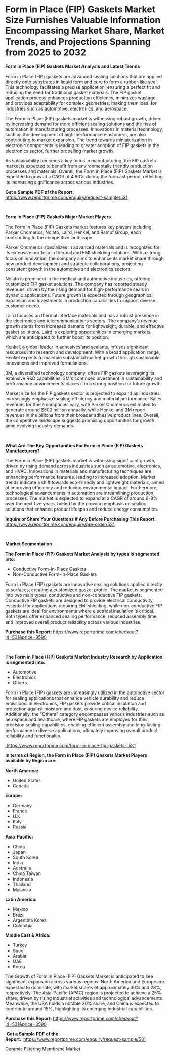 <p><h1>Form in Place (FIP) Gaskets Market Size Furnishes Valuable Information Encompassing Market Share, Market Trends, and Projections Spanning from 2025 to 2032</h1></p><p><strong>Form in Place (FIP) Gaskets Market Analysis and Latest Trends</strong></p>
<p><p>Form in Place (FIP) gaskets are advanced sealing solutions that are applied directly onto substrates in liquid form and cure to form a rubber-like seal. This technology facilitates a precise application, ensuring a perfect fit and reducing the need for traditional gasket materials. The FIP gasket application process enhances production efficiency, minimizes wastage, and provides adaptability for complex geometries, making them ideal for industries such as automotive, electronics, and aerospace.</p><p>The Form in Place (FIP) gaskets market is witnessing robust growth, driven by increasing demand for more efficient sealing solutions and the rise of automation in manufacturing processes. Innovations in material technology, such as the development of high-performance elastomers, are also contributing to market expansion. The trend towards miniaturization in electronic components is leading to greater adoption of FIP gaskets in the electronics sector, further propelling market growth.</p><p>As sustainability becomes a key focus in manufacturing, the FIP gaskets market is expected to benefit from environmentally friendly production processes and materials. Overall, the Form in Place (FIP) Gaskets Market is expected to grow at a CAGR of 4.80% during the forecast period, reflecting its increasing significance across various industries.</p></p>
<p><strong>Get a Sample PDF of the Report:&nbsp;</strong> <a href="https://www.reportprime.com/enquiry/request-sample/531?utm_campaign=3364&utm_medium=2&utm_source=Github&utm_content=ia&utm_term=18032025&utm_id=form-in-place-fip-gaskets">https://www.reportprime.com/enquiry/request-sample/531</a></p>
<p>&nbsp;</p>
<p><strong>Form in Place (FIP) Gaskets Major Market Players</strong></p>
<p><p>The Form in Place (FIP) Gaskets market features key players including Parker Chomerics, Nolato, Laird, Henkel, and Rampf Group, each contributing to the competitive landscape.</p><p>Parker Chomerics specializes in advanced materials and is recognized for its extensive portfolio in thermal and EMI shielding solutions. With a strong focus on innovation, the company aims to enhance its market share through new product development and strategic collaborations, projecting consistent growth in the automotive and electronics sectors.</p><p>Nolato is prominent in the medical and automotive industries, offering customized FIP gasket solutions. The company has reported steady revenues, driven by the rising demand for high-performance seals in dynamic applications. Future growth is expected through geographical expansion and investments in production capabilities to support diverse customer needs.</p><p>Laird focuses on thermal interface materials and has a robust presence in the electronics and telecommunications sectors. The company’s revenue growth stems from increased demand for lightweight, durable, and effective gasket solutions. Laird is exploring opportunities in emerging markets, which are anticipated to further boost its position.</p><p>Henkel, a global leader in adhesives and sealants, infuses significant resources into research and development. With a broad application range, Henkel expects to maintain substantial market growth through sustainable innovations and improved formulations.</p><p>3M, a diversified technology company, offers FIP gaskets leveraging its extensive R&D capabilities. 3M's continued investment in sustainability and performance advancements places it in a strong position for future growth.</p><p>Market size for the FIP gaskets sector is projected to expand as industries increasingly emphasize sealing efficiency and material performance. Sales revenues for these companies vary, with Parker Chomerics estimated to generate around $500 million annually, while Henkel and 3M report revenues in the billions from their broader adhesive product lines. Overall, the competitive landscape suggests promising opportunities for growth amid evolving industry demands.</p></p>
<p>&nbsp;</p>
<p><strong>What Are The Key Opportunities For Form in Place (FIP) Gaskets Manufacturers?</strong></p>
<p><p>The Form in Place (FIP) gaskets market is witnessing significant growth, driven by rising demand across industries such as automotive, electronics, and HVAC. Innovations in materials and manufacturing techniques are enhancing performance features, leading to increased adoption. Market trends indicate a shift towards eco-friendly and lightweight materials, aimed at improving efficiency and reducing environmental impact. Furthermore, technological advancements in automation are streamlining production processes. The market is expected to expand at a CAGR of around 6-8% over the next five years, fueled by the growing emphasis on sealing solutions that enhance product lifespan and reduce energy consumption.</p></p>
<p><strong>Inquire or Share Your Questions If Any Before Purchasing This Report:</strong> <a href="https://www.reportprime.com/enquiry/pre-order/531?utm_campaign=3364&utm_medium=2&utm_source=Github&utm_content=ia&utm_term=18032025&utm_id=form-in-place-fip-gaskets">https://www.reportprime.com/enquiry/pre-order/531</a></p>
<p>&nbsp;</p>
<p><strong>Market Segmentation</strong></p>
<p><strong>The Form in Place (FIP) Gaskets Market Analysis by types is segmented into:</strong></p>
<p><ul><li>Conductive Form-In-Place Gaskets</li><li>Non-Conductive Form-In-Place Gaskets</li></ul></p>
<p><p>Form in Place (FIP) gaskets are innovative sealing solutions applied directly to surfaces, creating a customized gasket profile. The market is segmented into two main types: conductive and non-conductive FIP gaskets. Conductive FIP gaskets are designed to provide electrical conductivity, essential for applications requiring EMI shielding, while non-conductive FIP gaskets are ideal for environments where electrical insulation is critical. Both types offer enhanced sealing performance, reduced assembly time, and improved overall product reliability across various industries.</p></p>
<p><strong>Purchase this Report:&nbsp;</strong><a href="https://www.reportprime.com/checkout?id=531&price=3590&utm_campaign=3364&utm_medium=2&utm_source=Github&utm_content=ia&utm_term=18032025&utm_id=form-in-place-fip-gaskets">https://www.reportprime.com/checkout?id=531&price=3590</a></p>
<p>&nbsp;</p>
<p><strong>The Form in Place (FIP) Gaskets Market Industry Research by Application is segmented into:</strong></p>
<p><ul><li>Automotive</li><li>Electronics</li><li>Others</li></ul></p>
<p><p>Form in Place (FIP) gaskets are increasingly utilized in the automotive sector for sealing applications that enhance vehicle durability and reduce emissions. In electronics, FIP gaskets provide critical insulation and protection against moisture and dust, ensuring device reliability. Additionally, the "Others" category encompasses various industries such as aerospace and healthcare, where FIP gaskets are employed for their precision sealing capabilities, enabling efficient assembly and long-lasting performance in diverse applications, ultimately improving overall product reliability and functionality.</p></p>
<p><a href="https://www.reportprime.com/form-in-place-fip-gaskets-r531?utm_campaign=3364&utm_medium=2&utm_source=Github&utm_content=ia&utm_term=18032025&utm_id=form-in-place-fip-gaskets">&nbsp;https://www.reportprime.com/form-in-place-fip-gaskets-r531</a></p>
<p><strong>In terms of Region, the Form in Place (FIP) Gaskets Market Players available by Region are:</strong></p>
<p>
    <p> <strong> North America: </strong>
        <ul>
            <li>United States</li>
            <li>Canada</li>
        </ul>
        </p> 
    <p> <strong> Europe: </strong>
        <ul>
            <li>Germany</li>
            <li>France</li>
            <li>U.K.</li>
            <li>Italy</li>
            <li>Russia</li>
        </ul>
        </p> 
    <p> <strong> Asia-Pacific: </strong>
        <ul>
            <li>China</li>
            <li>Japan</li>
            <li>South Korea</li>
            <li>India</li>
            <li>Australia</li>
            <li>China Taiwan</li>
            <li>Indonesia</li>
            <li>Thailand</li>
            <li>Malaysia</li>
        </ul>
        </p> 
    <p> <strong> Latin America: </strong>
        <ul>
            <li>Mexico</li>
            <li>Brazil</li>
            <li>Argentina Korea</li>
            <li>Colombia</li>
        </ul>
        </p> 
    <p> <strong> Middle East & Africa: </strong>
        <ul>
            <li>Turkey</li>
            <li>Saudi</li>
            <li>Arabia</li>
            <li>UAE</li>
            <li>Korea</li>
        </ul>
    </p>
    </p>
<p><p>The Growth of Form in Place (FIP) Gaskets Market is anticipated to see significant expansion across various regions. North America and Europe are expected to dominate, with market shares of approximately 30% and 28%, respectively. The Asia-Pacific (APAC) region is projected to achieve a 25% share, driven by rising industrial activities and technological advancements. Meanwhile, the USA holds a notable 20% share, and China is expected to contribute around 15%, highlighting its emerging industrial capabilities.</p></p>
<p><strong>Purchase this Report: </strong><a href="https://www.reportprime.com/checkout?id=531&price=3590&utm_campaign=3364&utm_medium=2&utm_source=Github&utm_content=ia&utm_term=18032025&utm_id=form-in-place-fip-gaskets">https://www.reportprime.com/checkout?id=531&price=3590</a></p>
<p>&nbsp;<strong>Get a Sample PDF of the Report:&nbsp;&nbsp;</strong><a href="https://www.reportprime.com/enquiry/request-sample/531?utm_campaign=3364&utm_medium=2&utm_source=Github&utm_content=ia&utm_term=18032025&utm_id=form-in-place-fip-gaskets">https://www.reportprime.com/enquiry/request-sample/531</a></p>
<p><strong></strong></p>
<p><p><a href="https://github.com/akermigarib/Market-Research-Report-List-1/blob/main/ceramic-filtering-membrane-market.md?utm_campaign=3364&utm_medium=2&utm_source=Github&utm_content=ia&utm_term=18032025&utm_id=form-in-place-fip-gaskets">Ceramic Filtering Membrane Market</a></p></p>